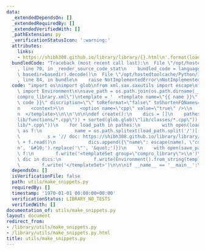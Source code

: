 ```yaml
---
data:
  _extendedDependsOn: []
  _extendedRequiredBy: []
  _extendedVerifiedWith: []
  _pathExtension: py
  _verificationStatusIcon: ':warning:'
  attributes:
    links:
    - https://shibh308.github.io/library/library/{}.html\n'.format(load_path)
  bundledCode: "Traceback (most recent call last):\n  File \"/opt/hostedtoolcache/Python/3.8.5/x64/lib/python3.8/site-packages/onlinejudge_verify/documentation/build.py\"\
    , line 70, in _render_source_code_stat\n    bundled_code = language.bundle(stat.path,\
    \ basedir=basedir).decode()\n  File \"/opt/hostedtoolcache/Python/3.8.5/x64/lib/python3.8/site-packages/onlinejudge_verify/languages/python.py\"\
    , line 84, in bundle\n    raise NotImplementedError\nNotImplementedError\n"
  code: "import os\nimport glob\nfrom xml.sax.saxutils import escape\nfrom jinja2\
    \ import Environment\n\nsave_path = os.path.join(os.path.dirname(__file__), \"\
    compro_library.xml\")\ntemplate = '  <template name=\"{{ name }}\" value=\"{{\
    \ code }}\" discription=\"\" toReformat=\"false\" toShortenFQNames=\"true\">\\\
    n    <context>\\n      <option name=\"cpp\" value=\"true\" />\\n    </context>\\\
    n  </template>\\n\\n'\n\n\ndef create():\n    dics = []\n    pathes = sorted(glob.glob(\"\
    lib/functions/*.cpp\")) + sorted(glob.glob(\"lib/classes/*.cpp\")) + sorted(glob.glob(\"\
    lib/*.cpp\"))\n    for load_path in pathes:\n        with open(load_path, 'r')\
    \ as f:\n            name = os.path.splitext(load_path.split('/')[-1])[0]\n  \
    \          s = '// doc: https://shibh308.github.io/library/library/{}.html\\n'.format(load_path)\
    \ + f.read()\n            dics.append({\"name\": escape(name), \"code\": escape(s).replace('\\\
    n', '&#10;').replace('\"', '&quot;')})\n    \n    with open(save_path, 'w') as\
    \ f:\n        f.write('<templateSet group=\"compro_library\">\\n')\n        for\
    \ dic in dics:\n            f.write(Environment().from_string(template).render(**dic))\n\
    \        f.write('</templateSet>')\n\n\nif __name__ == '__main__':\n    create()\n"
  dependsOn: []
  isVerificationFile: false
  path: utils/make_snippets.py
  requiredBy: []
  timestamp: '1970-01-01 00:00:00+00:00'
  verificationStatus: LIBRARY_NO_TESTS
  verifiedWith: []
documentation_of: utils/make_snippets.py
layout: document
redirect_from:
- /library/utils/make_snippets.py
- /library/utils/make_snippets.py.html
title: utils/make_snippets.py
---
```

